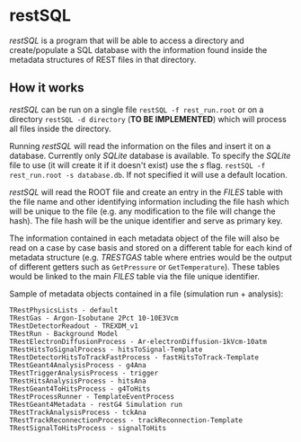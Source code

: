 # restSQL

*restSQL* is a program that will be able to access a directory and create/populate a SQL database with the information found inside the metadata structures of REST files in that directory.

## How it works

*restSQL* can be run on a single file `restSQL -f rest_run.root` or on a directory `restSQL -d directory` (**TO BE IMPLEMENTED**) which will process all files inside the directory.

Running *restSQL* will read the information on the files and insert it on a database. Currently only *SQLite* database is available. To specify the *SQLite* file to use (it will create it if it doesn't exist) use the *s* flag. `restSQL -f rest_run.root -s database.db`. If not specified it will use a default location.

*restSQL* will read the ROOT file and create an entry in the *FILES* table with the file name and other identifying information including the file hash which will be unique to the file (e.g. any modification to the file will change the hash). The file hash will be the unique identifier and serve as primary key.

The information contained in each metadata object of the file will also be read on a case by case basis and stored on a different table for each kind of metadata structure (e.g. *TRESTGAS* table where entries would be the output of different getters such as `GetPressure` or `GetTemperature`). These tables would be linked to the main *FILES* table via the file unique identifier.

Sample of metadata objects contained in a file (simulation run + analysis): 

```
TRestPhysicsLists - default
TRestGas - Argon-Isobutane 2Pct 10-10E3Vcm
TRestDetectorReadout - TREXDM_v1
TRestRun - Background Model
TRestElectronDiffusionProcess - Ar-electronDiffusion-1kVcm-10atm
TRestHitsToSignalProcess - hitsToSignal-Template
TRestDetectorHitsToTrackFastProcess - fastHitsToTrack-Template
TRestGeant4AnalysisProcess - g4Ana
TRestTriggerAnalysisProcess - trigger
TRestHitsAnalysisProcess - hitsAna
TRestGeant4ToHitsProcess - g4ToHits
TRestProcessRunner - TemplateEventProcess
TRestGeant4Metadata - restG4 Simulation run
TRestTrackAnalysisProcess - tckAna
TRestTrackReconnectionProcess - trackReconnection-Template
TRestSignalToHitsProcess - signalToHits
```
